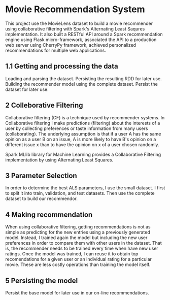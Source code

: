 # Movie Recommendation System
This project use the MovieLens dataset to build a movie recommender using collaborative filtering with Spark's Alternating Least Saqures implementation. It also built a RESTful API around a Spark recommendation engine using Flask micro-framework, associated the API to a production web server using CherryPy framework, achieved personalized recommendations for multiple web applications.
## 1.1 Getting and processing the data
Loading and parsing the dataset. Persisting the resulting RDD for later use. Building the recommender model using the complete dataset. Persist the dataset for later use.
## 2  Colleborative Filtering
Collaborative filtering (CF) is a technique used by recommender systems. In Collaborative filtering I make predictions (filtering) about the interests of a user by collecting preferences or taste information from many users (collaborating). The underlying assumption is that if a user A has the same opinion as a user B on an issue, A is more likely to have B's opinion on a different issue x than to have the opinion on x of a user chosen randomly.

Spark MLlib library for Machine Learning provides a Collaborative Filtering implementation by using Alternating Least Squares.
## 3  Parameter Selection
In order to determine the best ALS parameters, I use the small dataset. I first to split it into train, validation, and test datasets. Then use the complete dataset to build our recommendor.
## 4  Making recommendation
When using collaborative filtering, getting recommendations is not as simple as predicting for the new entries using a previously generated model. Instead, I trained again the model but including the new user preferences in order to compare them with other users in the dataset. That is, the recommender needs to be trained every time when have new user ratings. Once the model was trained, I can reuse it to obtain top recomendations for a given user or an individual rating for a particular movie. These are less costly operations than training the model itself.
## 5 Persisting the model
Persist the base model for later use in our on-line recommendations.

